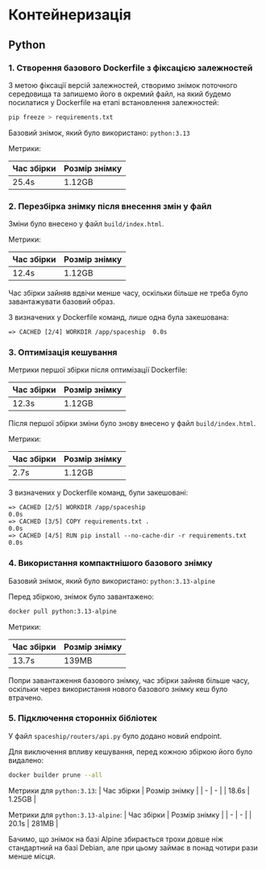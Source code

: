 # Контейнеризація
## Python
### 1. Створення базового Dockerfile з фіксацією залежностей
З метою фіксації версій залежностей, створимо знімок поточного середовища та запишемо його в окремий файл, на який будемо посилатися у Dockerfile на етапі встановлення залежностей:
```bash
pip freeze > requirements.txt
```

Базовий знімок, який було використано: `python:3.13`

Метрики:

| Час збірки | Розмір знімку |
| - | - |
| 25.4s | 1.12GB |

### 2. Перезбірка знімку після внесення змін у файл
Зміни було внесено у файл `build/index.html`.

Метрики:

| Час збірки | Розмір знімку |
| - | - |
| 12.4s | 1.12GB |

Час збірки зайняв вдвічи менше часу, оскільки більше не треба було завантажувати базовий образ.

З визначених у Dockerfile команд, лише одна була закешована:
```
=> CACHED [2/4] WORKDIR /app/spaceship  0.0s
```

### 3. Оптимізація кешування
Метрики першої збірки після оптимізації Dockerfile:

| Час збірки | Розмір знімку |
| - | - |
| 12.3s | 1.12GB |

Після першої збірки зміни було знову внесено у файл `build/index.html`.

Метрики:

| Час збірки | Розмір знімку |
| - | - |
| 2.7s | 1.12GB |

З визначених у Dockerfile команд, були закешовані:
```
=> CACHED [2/5] WORKDIR /app/spaceship                              0.0s
=> CACHED [3/5] COPY requirements.txt .                             0.0s
=> CACHED [4/5] RUN pip install --no-cache-dir -r requirements.txt  0.0s
```

### 4. Використання компактнішого базового знімку
Базовий знімок, який було використано: `python:3.13-alpine`

Перед збіркою, знімок було завантажено:
```bash
docker pull python:3.13-alpine
```

Метрики:

| Час збірки | Розмір знімку |
| - | - |
| 13.7s | 139MB |

Попри завантаження базового знімку, час збірки зайняв більше часу, оскільки через використання нового базового знімку кеш було втрачено.

### 5. Підключення сторонніх бібліотек
У файл `spaceship/routers/api.py` було додано новий endpoint.

Для виключення впливу кешування, перед кожною збіркою його було видалено:
```bash
docker builder prune --all
```

Метрики для `python:3.13`:
| Час збірки | Розмір знімку |
| - | - |
| 18.6s | 1.25GB |

Метрики для `python:3.13-alpine`:
| Час збірки | Розмір знімку |
| - | - |
| 20.1s | 281MB |

Бачимо, що знімок на базі Alpine збирається трохи довше ніж стандартний на базі Debian, але при цьому займає в понад чотири рази менше місця.
